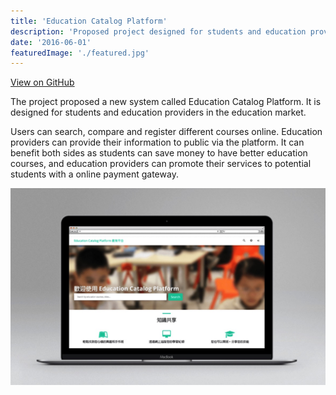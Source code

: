 ```yaml
---
title: 'Education Catalog Platform'
description: 'Proposed project designed for students and education providers.'
date: '2016-06-01'
featuredImage: './featured.jpg'
---
```


[View on GitHub](https://github.com/andrewmmc/edu-platform)

The project proposed a new system called Education Catalog Platform. It is designed for students and education providers in the education market. 

Users can search, compare and register different courses online. Education providers can provide their information to public via the platform. It can benefit both sides as students can save money to have better education courses, and education providers can promote their services to potential students with a online payment gateway.

![](./featured.jpg)
